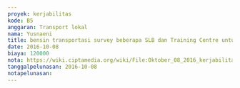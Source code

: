 ```yaml
---
proyek: kerjabilitas
kode: B5
anggaran: Transport lokal
nama: Yusnaeni
title: bensin transportasi survey beberapa SLB dan Training Centre untuk penjangkauan Mitra
date: 2016-10-08
biaya: 120000
nota: https://wiki.ciptamedia.org/wiki/File:Oktober_08_2016_kerjabilitas_B5_bensin_perintis_kemerdekaan_makasar_neni.jpg
tanggalpelunasan: 2016-10-08
notapelunasan:
---
```

